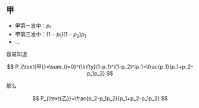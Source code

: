 ## 甲

-   甲第一发中：$p_1$
-   甲第三发中：$(1-p_1)(1-p_2)p_1$
-   ...

容易知道

$$
P_{\text{甲}}=\sum_{i=0}^{\infty}(1-p_1)^i(1-p_2)^ip_1=\frac{p_1}{p_1+p_2-p_1p_2}
$$

那么

$$
P_{\text{乙}}=\frac{p_2-p_1p_2}{p_1+p_2-p_1p_2}
$$
